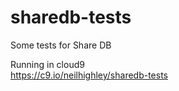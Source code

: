 # sharedb-tests
Some tests for Share DB

Running in cloud9    
https://c9.io/neilhighley/sharedb-tests